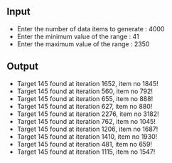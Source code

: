 ## Input 
 - Enter the number of data items to generate : 4000
 - Enter the minimum value of the range : 41
 - Enter the maximum value of the range : 2350

## Output
- Target 145 found at iteration 1652, item no 1845!
- Target 145 found at iteration 560, item no 792!
- Target 145 found at iteration 655, item no 888!
- Target 145 found at iteration 627, item no 880!
- Target 145 found at iteration 2276, item no 3182!
- Target 145 found at iteration 762, item no 1045!
- Target 145 found at iteration 1206, item no 1687!
- Target 145 found at iteration 1410, item no 1930!
- Target 145 found at iteration 481, item no 659!
- Target 145 found at iteration 1115, item no 1547!
